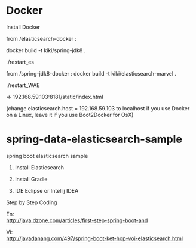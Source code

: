 
Docker
=============
Install Docker

from /elasticsearch-docker :

docker build -t kiki/spring-jdk8 .

./restart_es


from /spring-jdk8-docker : docker build -t kiki/elasticsearch-marvel .

./restart_WAE



=> 192.168.59.103:8181/static/index.html

(change elasticsearch.host = 192.168.59.103 to localhost if you use Docker on a Linux, leave it if you use Boot2Docker for OsX)








spring-data-elasticsearch-sample
================================

spring boot elasticsearch sample


  1. Install Elasticsearch

  2. Install Gradle

  3. IDE Eclipse or Intellij  IDEA

Step by Step Coding


En:  
      http://java.dzone.com/articles/first-step-spring-boot-and

Vi:   
      http://javadanang.com/497/spring-boot-ket-hop-voi-elasticsearch.html
